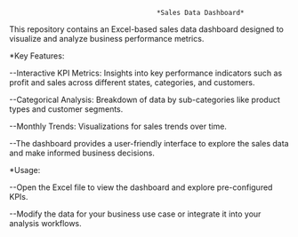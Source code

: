                                          *Sales Data Dashboard*

This repository contains an Excel-based sales data dashboard designed to visualize and analyze business performance metrics.

*Key Features:

--Interactive KPI Metrics: Insights into key performance indicators such as profit and sales across different states, categories, and customers.

--Categorical Analysis: Breakdown of data by sub-categories like product types and customer segments.

--Monthly Trends: Visualizations for sales trends over time.

--The dashboard provides a user-friendly interface to explore the sales data and make informed business decisions.

*Usage:

--Open the Excel file to view the dashboard and explore pre-configured KPIs.

--Modify the data for your business use case or integrate it into your analysis workflows.
